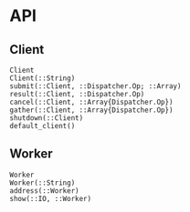 # API

## Client

```@docs
Client
Client(::String)
submit(::Client, ::Dispatcher.Op; ::Array)
result(::Client, ::Dispatcher.Op)
cancel(::Client, ::Array{Dispatcher.Op})
gather(::Client, ::Array{Dispatcher.Op})
shutdown(::Client)
default_client()
```

## Worker

```@docs
Worker
Worker(::String)
address(::Worker)
show(::IO, ::Worker)
```
